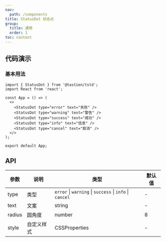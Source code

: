 ```yaml
---
nav:
  path: /components
title: StatusDot 状态点
group:
  title: 通用
  order: 1
toc: content
---
```


## 代码演示

### 基本用法

```tsx
import { StatusDot } from '@tastien/tstd';
import React from 'react';

const App = () => (
  <>
    <StatusDot type="error" text="失败" />
    <StatusDot type="warning" text="警告" />
    <StatusDot type="success" text="成功" />
    <StatusDot type="info" text="信息" />
    <StatusDot type="cancel" text="取消" />
  </>
);

export default App;
```

## API

| 参数   | 说明       | 类型                                                    | 默认值 |
| ------ | ---------- | ------------------------------------------------------- | ------ |
| type   | 类型       | `error` \| `warning` \| `success` \| `info` \| `cancel` | -      |
| text   | 文案       | string                                                  | -      |
| radius | 圆角度     | number                                                  | 8      |
| style  | 自定义样式 | CSSProperties                                           | -      |
